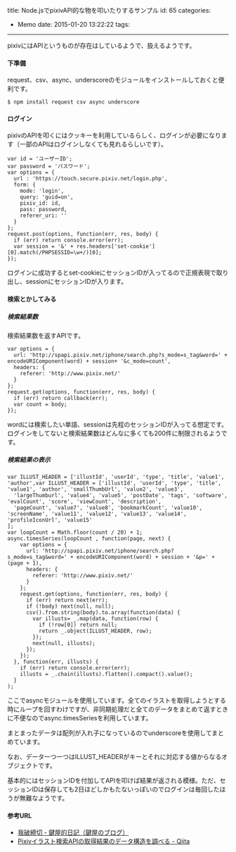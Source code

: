 title: Node.jsでpixivAPI的な物を叩いたりするサンプル
id: 65
categories:
  - Memo
date: 2015-01-20 13:22:22
tags:
---
pixivにはAPIというものが存在はしているようで、扱えるようです。

<!--more-->

#### 下準備

request、csv、async、underscoreのモジュールをインストールしておくと便利です。

`$ npm install request csv async underscore`

#### ログイン

pixivのAPIを叩くにはクッキーを利用しているらしく、ログインが必要になります（一部のAPIはログインしなくても見れるらしいです）。

```
var id = 'ユーザーID';
var password = 'パスワード';
var options = {
  url : 'https://touch.secure.pixiv.net/login.php',
  form: {
    mode: 'login',
    query: 'guid=on',
    pixiv_id: id,
    pass: password,
    referer_uri: ''
  }
};
request.post(options, function(err, res, body) {
  if (err) return console.error(err);
  var session = '&' + res.headers['set-cookie'][0].match(/PHPSESSID=\w+/)[0];
});
```

ログインに成功するとset-cookieにセッションIDが入ってるので正規表現で取り出し、sessionにセッションIDが入ります。

#### 検索とかしてみる

##### 検索結果数

検索結果数を返すAPIです。

```
var options = {
  url: 'http://spapi.pixiv.net/iphone/search.php?s_mode=s_tag&word=' + encodeURIComponent(word) + session+ '&c_mode=count',
  headers: {
    referer: 'http://www.pixiv.net/'
  }
};
request.get(options, function(err, res, body) {
  if (err) return callback(err);
  var count = body;
});
```

wordには検索したい単語、sessionは先程のセッションIDが入ってる想定です。ログインをしてないと検索結果数はどんなに多くても200件に制限されるようです。

##### 検索結果の表示

```
var ILLUST_HEADER = ['illustId', 'userId', 'type', 'title', 'value1', 'author',var ILLUST_HEADER = ['illustId', 'userId', 'type', 'title', 'value1', 'author', 'smallThumbUrl', 'value2', 'value3',
  'largeThumburl', 'value4', 'value5', 'postDate', 'tags', 'software', 'evalCount', 'score', 'viewCount', 'description',
  'pageCount', 'value7', 'value8', 'bookmarkCount', 'value10', 'screenName', 'value11', 'value12', 'value13', 'value14', 'profileIconUrl', 'value15'
];
var loopCount = Math.floor(count / 20) + 1;
async.timesSeries(loopCount , function(page, next) {
    var options = {
      url: 'http://spapi.pixiv.net/iphone/search.php?s_mode=s_tag&word=' + encodeURIComponent(word) + session + '&p=' + (page + 1),
      headers: {
        referer: 'http://www.pixiv.net/'
      }
    };
    request.get(options, function(err, res, body) {
      if (err) return next(err);
      if (!body) next(null, null);
      csv().from.string(body).to.array(function(data) {
        var illusts= _.map(data, function(row) {
          if (!row[0]) return null;
          return _.object(ILLUST_HEADER, row);
        });
        next(null, illusts);
      });
    });
  }, function(err, illusts) {
    if (err) return console.error(err);
    illusts = _.chain(illusts).flatten().compact().value();
  }
);
```

ここでasyncモジュールを使用しています。全てのイラストを取得しようとする時にループを回すわけですが、非同期処理だと全てのデータをまとめて返すときに不便なのでasync.timesSeriesを利用しています。

まとまったデータは配列が入れ子になっているのでunderscoreを使用してまとめています。

なお、データ一つ一つはILLUST_HEADERがキーとそれに対応する値からなるオブジェクトです。

基本的にはセッションIDを付加してAPIを叩けば結果が返される模様。ただ、セッションIDは保存しても2日ほどしかもたないっぽいのでログインは毎回したほうが無難なようです。

#### 参考URL

*   [我破締切 - 鍵屋的日記（鍵屋のブログ）](http://d.hatena.ne.jp/kagiya/20110621)
*   [Pixivイラスト検索APIの取得結果のデータ構造を調べる - Qiita](http://qiita.com/nezuq/items/e4c55bb9c68bf5785e73)